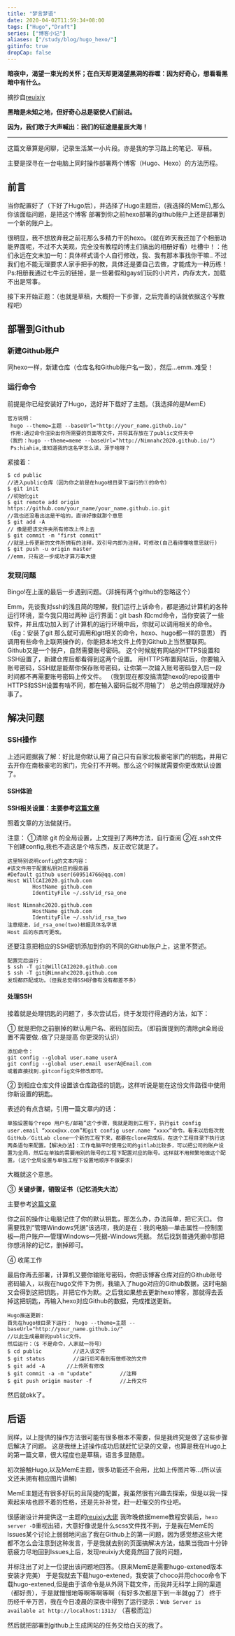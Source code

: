 ```yaml
---
title: "梦言梦语"
date: 2020-04-02T11:59:34+08:00
tags: ["Hugo","Draft"]
series: ["博客小记"]
aliases: ["/study/blog/hugo_hexo/"]
gitinfo: true
dropCap: false
---
```


**暗夜中，渴望一束光的关怀；在白天却更渴望黑洞的吞噬：因为好奇心，想看看黑暗中有什么。**

摘抄自[reuixiy](https://io-oi.me/)

<!--more-->

**黑暗是未知之地，但好奇心总是驱使人们前进。**

**因为，我们敢于大声喊出：我们的征途是星辰大海！**

------

这篇文章算是闲聊，记录生活某一小片段。亦是我的学习路上的笔记、草稿。

主要是探寻在一台电脑上同时操作部署两个博客（Hugo、Hexo）的方法历程。

## 前言

当你配置好了（下好了Hugo后），并选择了Hugo主题后，(我选择的MemE),那么你该面临问题，是把这个博客
部署到你之前hexo部署的github账户上还是部署到一个新的账户上。

很明显，我不想放弃我之前花那么多精力干的hexo。（就在昨天我还加了个相册功能界面呢，不过不大美观，完全没有教程的博主们搞出的相册好看）吐槽中！：他们永远在文末加一句：具体样式请个人自行修改，我、我有那本事找你干嘛..
不过我们也不能无理要求人家手把手的教，具体还是要自己去做，才能成为一种历练！
Ps:相册我通过七牛云的链接，是一些暑假和gays们玩的小片片，内存太大，加载不出是常事。

接下来开始正题：（也就是草稿，大概捋一下步骤，之后完善的话就依据这个写教程吧）

## 部署到Github

### 新建Github账户

同hexo一样，新建仓库（仓库名和Github账户名一致），然后...emm..难受！

### 运行命令

前提是你已经安装好了Hugo，选好并下载好了主题。（我选择的是MemE）

```
官方说明：
 hugo --theme=主题 --baseUrl="http://your_name.github.io/"
 作用:通过命令渲染出你所需要的页面等文件，并将其存放在了public文件夹中
（我的：hugo --theme=meme --baseUrl="http://Nimnahc2020.github.io/"）
 Ps:hiahia,谁知道我的这名字怎么读，源于啥呀？
```

紧接着：

```
$ cd public         
//进入public仓库（因为你之前是在hugo根目录下运行的①的命令）
$ git init             
//初始化git
$ git remote add origin https://github.com/your_name/your_name.github.io.git   
//我也还没看出这是干哈的，直译好像就那个意思
$ git add -A      
// 像是把该文件夹所有修改上传上去
$ git commit -m "first commit"       
//就是上传更新的文件所拥有的注释，双引号内即为注释，可修改(自己看得懂啥意思就行)
$ git push -u origin master             
//emm，只有这一步成功才算万事大捷
```

### 发现问题

Bingo!在上面的最后一步遇到问题。（非拥有两个github的忽略这个）

Emm，先谈我对ssh的浅且简的理解，我们运行上诉命令，都是通过计算机的各种运行环境，至今我只用过两种
运行界面：git bash 和cmd命令，当你安装了一些软件，并且成功加入到了计算机的运行环境中后，你就可以调用相关的命令。
（Eg：安装了git 那么就可调用和git相关的命令，hexo、hugo都一样的意思）
而调用有些命令上联网操作的，你能把本地文件上传到Github上当然要联网。
Github又是一个账户，自然需要账号密码。
这个时候就有网站的HTTPS设置和SSH设置了，新建仓库后都看得到这两个设置。
用HTTPS布置网站后，你要输入账号密码，SSH就是能帮你保存账号密码，让你第一次输入账号密码登入后一段时间都不再需要账号密码上传文件。
（我到现在都没搞清楚hexo的repo设置中HTTPS和SSH设置有啥不同，都在输入密码后就不用输了）
总之明白原理就好办事了。

## 解决问题

### SSH操作

上述问题据我了解：好比是你默认用了自己只有自家北极豪宅家门的钥匙，并用它去开你在南极豪宅的家门，完全打不开啊。那么这个时候就需要你更改默认设置了。

#### SSH体验

**SSH相关设置：主要参考[这篇文章](https://github.com/jawil/notes/issues/2)**

照着文章的方法做就行。

注意： ①清除 git 的全局设置，上文提到了两种方法，自行查阅
             ②在.ssh文件下创建config,我也不造这是个啥东西，反正改它就是了。

```
这里特别说明config的文本内容：
#该文件用于配置私钥对应的服务器
#Default github user(609514766@qq.com)
Host WillCAI2020.github.com
        HostName github.com
        IdentityFile ~/.ssh/id_rsa_one

Host Nimnahc2020.github.com
        HostName github.com
        IdentityFile ~/.ssh/id_rsa_two
注意缩进，id_rsa_one(two)根据具体名字填
Host 后的东西可更改。
```

还要注意把相应的SSH密钥添加到你的不同的Github账户上，这里不赘述。

```
配置完后运行：
$ ssh -T git@WillCAI2020.github.com
$ ssh -T git@Nimnahc2020.github.com
发现都匹配成功。（但我总觉得SSH好像有没有都差不多）
```

#### 处理SSH

接着就是处理钥匙的问题了，多次尝试后，终于发现行得通的方法，如下：

① 就是把你之前删掉的默认用户名、密码加回去。（即前面提到的清除git全局设置不需要做..做了只是提高
你更深的认识）

```
添加命令：
git config --global user.name userA
git config --global user.email userA@Email.com
或着直接找到.gitconfig文件修改即可。
```

② 到相应仓库文件设置该仓库路径的钥匙，这样听说是能在这份文件路径中使用你新设置的钥匙。

表述的有点含糊，引用一篇文章内的话：

```
单独设置每个repo 用户名/邮箱”这个步骤，我就是跑到工程下，执行git config user.email “xxxx@xx.com”和git config user.name “xxxx”命令。看来以后每次我GitHub／GitLab clone一个新的工程下来，都要在clone完成后，在这个工程目录下执行这两条语句来配置。【解决办法】：工作电脑平时使用公司的gitlab比较多，可以把公司的账户设置为全局，然后在单独的需要用别的账号的工程下配置对应的账号。这样就不用频繁地做这个配置。(这个全局设置与单独工程下设置地顺序不做要求)
```

大概就这个意思。

③ **关键步骤，销毁证书（记忆消失大法）**

主要参考[这篇文章](https://blog.csdn.net/klxh2009/article/details/76019742)

你之前的操作让电脑记住了你的默认钥匙，那怎么办，办法简单，把它灭口。
你需要找到“管理Windows凭据”该选项，我的是在：我的电脑—单击属性—控制面板—用户账户—管理Windows—凭据-Windows凭据。
然后找到普通凭据中那把你想消除的记忆，删掉即可。

④ 收尾工作

最后你再去部署，计算机又要你输账号密码，你把该博客仓库对应的Github账号密码输入，以我在hugo文件下为例，我输入了hugo对应的Github数据，这时电脑又会得到这把钥匙，并把它作为默。之后我如果想去更新hexo博客，那就得去丢掉这把钥匙，再输入hexo对应Github的数据，完成推送更新。

```
Hugo推送更新:
首先在hugo根目录下运行： hugo --theme=主题 --baseUrl="http://your_name.github.io/"  
//以此生成最新的public文件。
然后运行：（$ 不是命令，人家就一符号）
$ cd public          //进入该文件
$ git status         //运行后可看到有做修改的文件
$ git add -A       //上传所有修改
$ git commit -a -m "update"         //注释
$ git push origin master -f         //上传文件
```

然后就okk了。

## 后语

同样，以上提供的操作方法很可能有很多根本不需要，但是我终究是做了这些步骤后解决了问题。
这是我继上述操作成功后就赶忙记录的文章，也算是我在Hugo上的第一篇文章，很大程度也是草稿，语言多显随意。

初次接触Hugo,以及MemE主题，很多功能还不会用，比如上传图片等...(所以该文还未拥有相应图片讲解)

MemE主题还有很多好玩的且简捷的配置，我虽然很有兴趣去探索，但是以我一探索起来啥也顾不着的性格，还是先补补觉，赶一赶催交的作业吧。

很感谢设计并提供这一主题的[reuixiy大佬](https://io-oi.me/)
我昨晚依据meme教程安装后，`hexo server -D`重视出错，大意好像说是什么scss文件找不到，于是我在MemE的Issues某个讨论上弱弱地问出了我在Github上的第一问题，因为感觉想这些大佬都不怎么会注意到这种发言，于是我就去别的页面搞解决方法，结果当我四十分钟筋疲力尽地回到Issues上后，发现reuixiy大佬竟然回了我的问题，

并标注出了对上一位提出该问题地回答。（原来MemE是需要hugo-extened版本安装才完美）
于是我就去下载hugo-extened，我安装了choco并用choco命令下载hugo-extened,但是由于该命令是从外网下载文件，而我并无科学上网的渠道（都好贵），于是就慢慢地等啊等啊等啊（有好多次都是下到一半就gg了）
终于历经千辛万苦，我在今日凌晨的深夜中得到了运行提示：`Web Server is available at http://localhost:1313/` （喜极而泣）

然后就把部署到github上生成网站的任务交给白天的我了。